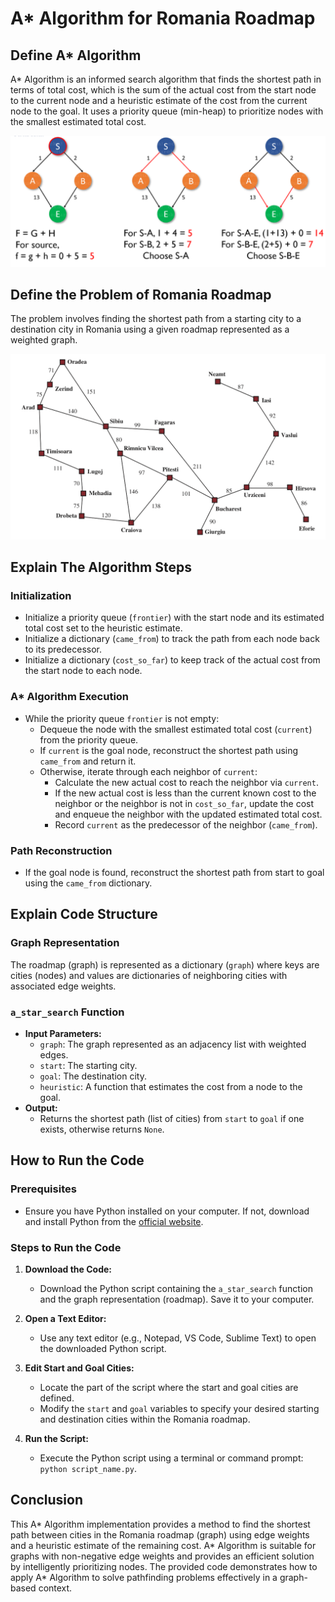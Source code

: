 # A* Algorithm for Romania Roadmap

## Define A* Algorithm

A* Algorithm is an informed search algorithm that finds the shortest path in terms of total cost, which is the sum of the actual cost from the start node to the current node and a heuristic estimate of the cost from the current node to the goal. It uses a priority queue (min-heap) to prioritize nodes with the smallest estimated total cost.

![A* Algorithm](images/Astar.png)

## Define the Problem of Romania Roadmap

The problem involves finding the shortest path from a starting city to a destination city in Romania using a given roadmap represented as a weighted graph.

![Romania Roadmap](images/Roadmap.png)

## Explain The Algorithm Steps

### Initialization

- Initialize a priority queue (`frontier`) with the start node and its estimated total cost set to the heuristic estimate.
- Initialize a dictionary (`came_from`) to track the path from each node back to its predecessor.
- Initialize a dictionary (`cost_so_far`) to keep track of the actual cost from the start node to each node.

### A* Algorithm Execution

- While the priority queue `frontier` is not empty:
  - Dequeue the node with the smallest estimated total cost (`current`) from the priority queue.
  - If `current` is the goal node, reconstruct the shortest path using `came_from` and return it.
  - Otherwise, iterate through each neighbor of `current`:
    - Calculate the new actual cost to reach the neighbor via `current`.
    - If the new actual cost is less than the current known cost to the neighbor or the neighbor is not in `cost_so_far`, update the cost and enqueue the neighbor with the updated estimated total cost.
    - Record `current` as the predecessor of the neighbor (`came_from`).

### Path Reconstruction

- If the goal node is found, reconstruct the shortest path from start to goal using the `came_from` dictionary.

## Explain Code Structure

### Graph Representation

The roadmap (graph) is represented as a dictionary (`graph`) where keys are cities (nodes) and values are dictionaries of neighboring cities with associated edge weights.

### `a_star_search` Function

- **Input Parameters:**
  - `graph`: The graph represented as an adjacency list with weighted edges.
  - `start`: The starting city.
  - `goal`: The destination city.
  - `heuristic`: A function that estimates the cost from a node to the goal.
- **Output:**
  - Returns the shortest path (list of cities) from `start` to `goal` if one exists, otherwise returns `None`.

## How to Run the Code

### Prerequisites

- Ensure you have Python installed on your computer. If not, download and install Python from the [official website](https://www.python.org/).

### Steps to Run the Code

1. **Download the Code:**
   - Download the Python script containing the `a_star_search` function and the graph representation (roadmap). Save it to your computer.

2. **Open a Text Editor:**
   - Use any text editor (e.g., Notepad, VS Code, Sublime Text) to open the downloaded Python script.

3. **Edit Start and Goal Cities:**
   - Locate the part of the script where the start and goal cities are defined.
   - Modify the `start` and `goal` variables to specify your desired starting and destination cities within the Romania roadmap.

4. **Run the Script:**
   - Execute the Python script using a terminal or command prompt: `python script_name.py`.

## Conclusion

This A* Algorithm implementation provides a method to find the shortest path between cities in the Romania roadmap (graph) using edge weights and a heuristic estimate of the remaining cost. A* Algorithm is suitable for graphs with non-negative edge weights and provides an efficient solution by intelligently prioritizing nodes. The provided code demonstrates how to apply A* Algorithm to solve pathfinding problems effectively in a graph-based context.

